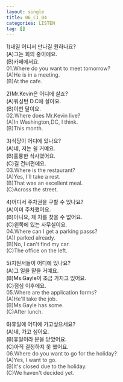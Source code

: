 ```yaml
---
layout: single
title: 06_C1_04
categories: LISTEN
tag: []
---
```


1)내일 어디서 만나길 원하나요?   
(A)그는 회의 중이에요.   
(B)카페에서요.   
<span style="color:#464646">
01.Where do you want to meet tomorrow?   
(A)He is in a meeting.   
(B)At the cafe.   
</span>
   
2)Mr.Kevin은 어디에 살죠?   
(A)워싱턴 D.C에 살아요.   
(B)이번 달이요.   
<span style="color:#464646">
02.Where does Mr.Kevin live?   
(A)In Washington,DC, I think.   
(B)This month.   
</span>
   
3)식당이 어디에 있나요?   
(A)네, 저는 쉴 거예요.   
(B)훌륭한 식사였어요.   
(C)길 건너편에요.   
<span style="color:#464646">
03.Where is the restaurant?   
(A)Yes, I'll take a rest.   
(B)That was an excellent meal.   
(C)Across the street.   
</span>
   
4)어디서 주차권을 구할 수 있나요?   
(A)이미 주차했어요.   
(B)아니요, 제 차를 찾을 수 없어요.   
(C)왼쪽에 있는 사무실이요.   
<span style="color:#464646">
04.Where can I get a parking passs?   
(A)I parked already.   
(B)No, I can't find my car.   
(C)The office on the left.   
</span>
   
5)지원서들이 어디에 있나요?   
(A)그 일을 맡을 거예요.   
(B)Ms.Gayle이 조금 가지고 있어요.   
(C)점심 이후에요.   
<span style="color:#464646">
05.Where are the application forms?   
(A)He'll take the job.   
(B)Ms.Gayle has some.   
(C)After lunch.   
</span>
   
6)휴일에 어디에 가고싶으세요?   
(A)네, 가고 싶어요.   
(B)휴일이라 문을 닫았어요.   
(C)아직 결정하지 못 했어요.   
<span style="color:#464646">
06.Where do you want to go for the holiday?   
(A)Yes, I want to go.   
(B)It's closed due to the holiday.   
(C)We haven't decided yet.   
</span>
